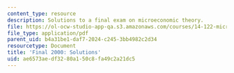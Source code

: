 ```yaml
---
content_type: resource
description: Solutions to a final exam on microeconomic theory.
file: https://ol-ocw-studio-app-qa.s3.amazonaws.com/courses/14-122-microeconomic-theory-ii-fall-2002/ae6573aedf3280a150c8fa49c2a21dc5_f2000s.pdf
file_type: application/pdf
parent_uid: b4a31be1-daf7-2024-c245-3bb4982c2d34
resourcetype: Document
title: 'Final 2000: Solutions'
uid: ae6573ae-df32-80a1-50c8-fa49c2a21dc5
---
```

